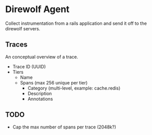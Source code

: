 # Direwolf Agent

Collect instrumentation from a rails application and send it off to the
direwolf servers.

## Traces

An conceptual overview of a trace.

  * Trace ID (UUID)
  * Tiers
    * Name
    * Spans (max 256 unique per tier)
      * Category (multi-level, example: cache.redis)
      * Description
      * Annotations

## TODO

  * Cap the max number of spans per trace (2048k?)

